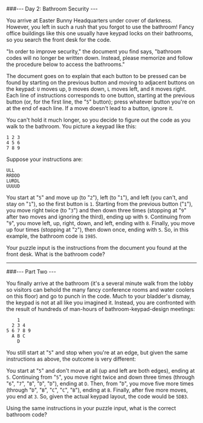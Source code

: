 ###--- Day 2: Bathroom Security ---

You arrive at Easter Bunny Headquarters under cover of darkness. However, you left in such a rush that you forgot to use the bathroom! Fancy office buildings like this one usually have keypad locks on their bathrooms, so you search the front desk for the code.

"In order to improve security," the document you find says, "bathroom codes will no longer be written down. Instead, please memorize and follow the procedure below to access the bathrooms."

The document goes on to explain that each button to be pressed can be found by starting on the previous button and moving to adjacent buttons on the keypad: `U` moves up, `D` moves down, `L` moves left, and `R` moves right. Each line of instructions corresponds to one button, starting at the previous button (or, for the first line, the "`5`" button); press whatever button you're on at the end of each line. If a move doesn't lead to a button, ignore it.

You can't hold it much longer, so you decide to figure out the code as you walk to the bathroom. You picture a keypad like this:

```
1 2 3
4 5 6
7 8 9
```

Suppose your instructions are:
```
ULL
RRDDD
LURDL
UUUUD
```

You start at "`5`" and move up (to "`2`"), left (to "`1`"), and left (you can't, and stay on "`1`"), so the first button is `1`.
Starting from the previous button ("`1`"), you move right twice (to "`3`") and then down three times (stopping at "`9`" after two moves and ignoring the third), ending up with `9`.
Continuing from "`9`", you move left, up, right, down, and left, ending with `8`.
Finally, you move up four times (stopping at "`2`"), then down once, ending with `5`.
So, in this example, the bathroom code is `1985`.

Your puzzle input is the instructions from the document you found at the front desk. What is the bathroom code?
***
###--- Part Two ---

You finally arrive at the bathroom (it's a several minute walk from the lobby so visitors can behold the many fancy conference rooms and water coolers on this floor) and go to punch in the code. Much to your bladder's dismay, the keypad is not at all like you imagined it. Instead, you are confronted with the result of hundreds of man-hours of bathroom-keypad-design meetings:
<br>
```
    1
  2 3 4
5 6 7 8 9
  A B C
    D
```
You still start at "`5`" and stop when you're at an edge, but given the same instructions as above, the outcome is very different:

You start at "`5`" and don't move at all (up and left are both edges), ending at `5`.
Continuing from "`5`", you move right twice and down three times (through "`6`", "`7`", "`B`", "`D`", "`D`"), ending at `D`.
Then, from "`D`", you move five more times (through "`D`", "`B`", "`C`", "`C`", "`B`"), ending at `B`.
Finally, after five more moves, you end at `3`.
So, given the actual keypad layout, the code would be `5DB3`.

Using the same instructions in your puzzle input, what is the correct bathroom code?
